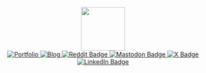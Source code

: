 
<div id="header" align="center">
  <img src="https://johnnypr.github.io/img/hello.gif" width="100"/>
  <div id="badges">
    <a href="https://rooyca.github.io" target="_blank">
        <img src="https://img.shields.io/badge/Portfolio-blue?style=for-the-badge&logo=html5&logoColor=white" alt="Portfolio"/>
    </a>
    <a href="https://bloyca.pages.dev" target="_blank">
        <img src="https://img.shields.io/badge/Blog-blue?style=for-the-badge&logo=hugo&logoColor=white" alt="Blog"/>
    </a>
    <a href="https://www.reddit.com/user/r0yca" target="_blank">
      <img src="https://img.shields.io/badge/Reddit-blue?style=for-the-badge&logo=reddit&logoColor=white" alt="Reddit Badge"/>
    </a>
    <a href="https://mas.to/@rooyca" target="_blank">
      <img src="https://img.shields.io/badge/Mastodon-blue?style=for-the-badge&logo=mastodon&logoColor=white" alt="Mastodon Badge"/>
    </a>
    <a href="https://twitter.com/rooycaa" target="_blank">
      <img src="https://img.shields.io/badge/X(Twitter)-blue?style=for-the-badge&logo=x&logoColor=white" alt="X Badge"/>
    </a>
    <a href="https://www.linkedin.com/in/rooyca/" target="_blank">
      <img src="https://img.shields.io/badge/LinkedIn-blue?style=for-the-badge&logo=linkedin&logoColor=white" alt="LinkedIn Badge"/>
    </a>
  </div>
  <img src="https://komarev.com/ghpvc/?username=Rooyca&style=flat-square&color=blue" alt=""/>
</div>
    
<!-- ![IMG](https://github-readme-stats.vercel.app/api?username=rooyca&show_icons=true&theme=gruvbox) -->
